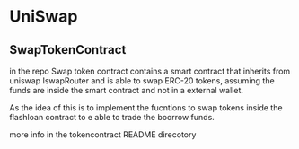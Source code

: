 # UniSwap 

## SwapTokenContract

in the repo Swap token contract contains a smart contract that inherits from uniswap IswapRouter and 
is able to swap ERC-20 tokens, assuming the funds are inside the smart contract and not in a external wallet.

 As the idea of this is to implement the fucntions to swap tokens inside the flashloan contract to e able to trade the boorrow funds.

more info in the tokencontract README direcotory